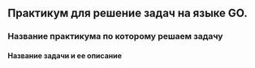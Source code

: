 ## Практикум для решение задач на языке GO.
### Название практикума по которому решаем задачу

#### Название задачи и ее описание
```

```
